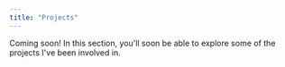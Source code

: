 ```yaml
---
title: "Projects"
---
```


Coming soon! In this section, you'll soon be able to explore some of the projects I've been involved in.